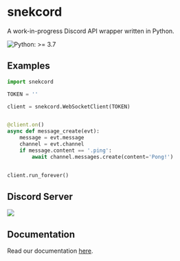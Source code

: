 # snekcord
A work-in-progress Discord API wrapper written in Python.

![Python: >= 3.7](https://img.shields.io/static/v1?label=Python&message=%3E=%203.7&color=yellow)

## Examples
```python
import snekcord

TOKEN = ''

client = snekcord.WebSocketClient(TOKEN)


@client.on()
async def message_create(evt):
    message = evt.message
    channel = evt.channel
    if message.content == '.ping':
        await channel.messages.create(content='Pong!')


client.run_forever()
```

## Discord Server
[![](https://discordapp.com/api/v8/guilds/834890063581020210/widget.png?style=banner1)](https://discord.gg/kAe2m4hdZ7)

## Documentation
Read our documentation [here](https://asleep-cult.github.io/snekcord/).
